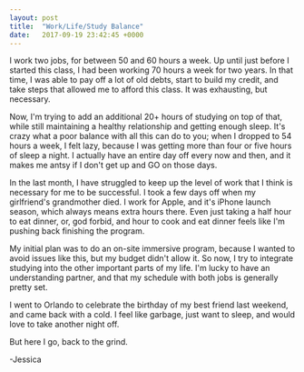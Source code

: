 ```yaml
---
layout: post
title:  "Work/Life/Study Balance"
date:   2017-09-19 23:42:45 +0000
---
```



I work two jobs, for between 50 and 60 hours a week. Up until just before I started this class, I had been working 70 hours a week for two years. In that time, I was able to pay off a lot of old debts, start to build my credit, and take steps that allowed me to afford this class. It was exhausting, but necessary.

Now, I'm trying to add an additional 20+ hours of studying on top of that, while still maintaining a healthy relationship and getting enough sleep. It's crazy what a poor balance with all this can do to you; when I dropped to 54 hours a week, I felt lazy, because I was getting more than four or five hours of sleep a night. I actually have an entire day off every now and then, and it makes me antsy if I don't get up and GO on those days.

In the last month, I have struggled to keep up the level of work that I think is necessary for me to be successful. I took a few days off when my girlfriend's grandmother died. I work for Apple, and it's iPhone launch season, which always means extra hours there. Even just taking a half hour to eat dinner, or, god forbid, and hour to cook and eat dinner feels like I'm pushing back finishing the program.

My initial plan was to do an on-site immersive program, because I wanted to avoid issues like this, but my budget didn't allow it. So now, I try to integrate studying into the other important parts of my life. I'm lucky to have an understanding partner, and that my schedule with both jobs is generally pretty set.

I went to Orlando to celebrate the birthday of my best friend last weekend, and came back with a cold. I feel like garbage, just want to sleep, and would love to take another night off.

But here I go, back to the grind.

-Jessica
